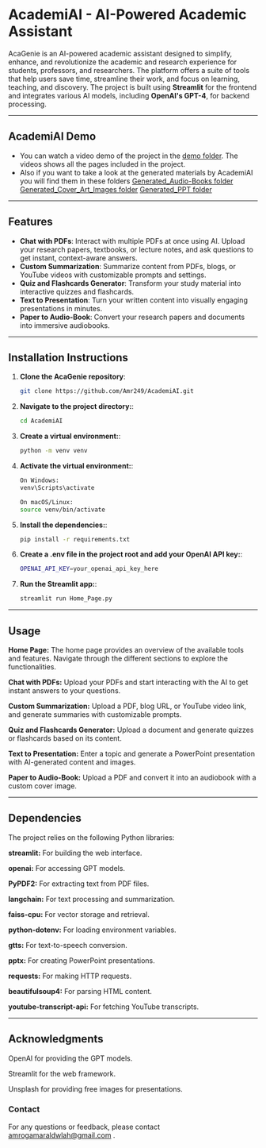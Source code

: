 # AcademiAI - AI-Powered Academic Assistant

AcaGenie is an AI-powered academic assistant designed to simplify, enhance, and revolutionize the academic and research experience for students, professors, and researchers. The platform offers a suite of tools that help users save time, streamline their work, and focus on learning, teaching, and discovery. The project is built using **Streamlit** for the frontend and integrates various AI models, including **OpenAI's GPT-4**, for backend processing.

---
## AcademiAI Demo
- You can watch a video demo of the project in the [demo folder](demo/). The videos shows all the pages included in the project.
- Also if you want to take a look at the generated materials by AcademiAI you will find them in these folders
  [Generated_Audio-Books folder](Generated_Audio-Books/)
  [Generated_Cover_Art_Images folder](Generated_Cover_Art_Images/)
  [Generated_PPT folder](generated_ppt/)

---
## Features

- **Chat with PDFs**: Interact with multiple PDFs at once using AI. Upload your research papers, textbooks, or lecture notes, and ask questions to get instant, context-aware answers.
- **Custom Summarization**: Summarize content from PDFs, blogs, or YouTube videos with customizable prompts and settings.
- **Quiz and Flashcards Generator**: Transform your study material into interactive quizzes and flashcards.
- **Text to Presentation**: Turn your written content into visually engaging presentations in minutes.
- **Paper to Audio-Book**: Convert your research papers and documents into immersive audiobooks.

---

## Installation Instructions

1. **Clone the AcaGenie repository**:
   ```bash
   git clone https://github.com/Amr249/AcademiAI.git
2. **Navigate to the project directory:**:
   ```bash
   cd AcademiAI
3. **Create a virtual environment:**:
   ```bash
   python -m venv venv
4. **Activate the virtual environment:**:
      ```bash
      On Windows:
      venv\Scripts\activate

      On macOS/Linux:
      source venv/bin/activate
4. **Install the dependencies:**:
   ```bash
   pip install -r requirements.txt
5. **Create a .env file in the project root and add your OpenAI API key:**:
   ```bash
   OPENAI_API_KEY=your_openai_api_key_here
6. **Run the Streamlit app:**:
   ```bash
   streamlit run Home_Page.py

---

## Usage
**Home Page:** The home page provides an overview of the available tools and features. Navigate through the different sections to explore the functionalities.

**Chat with PDFs:** Upload your PDFs and start interacting with the AI to get instant answers to your questions.

**Custom Summarization:** Upload a PDF, blog URL, or YouTube video link, and generate summaries with customizable prompts.

**Quiz and Flashcards Generator:** Upload a document and generate quizzes or flashcards based on its content.

**Text to Presentation:** Enter a topic and generate a PowerPoint presentation with AI-generated content and images.

**Paper to Audio-Book:** Upload a PDF and convert it into an audiobook with a custom cover image.

---

## Dependencies
The project relies on the following Python libraries:

**streamlit:** For building the web interface.

**openai:** For accessing GPT models.

**PyPDF2:** For extracting text from PDF files.

**langchain:** For text processing and summarization.

**faiss-cpu:** For vector storage and retrieval.

**python-dotenv:** For loading environment variables.

**gtts:** For text-to-speech conversion.

**pptx:** For creating PowerPoint presentations.

**requests:** For making HTTP requests.

**beautifulsoup4:** For parsing HTML content.

**youtube-transcript-api:** For fetching YouTube transcripts.

---

## Acknowledgments
OpenAI for providing the GPT models.

Streamlit for the web framework.

Unsplash for providing free images for presentations.

### Contact
For any questions or feedback, please contact amrogamaraldwlah@gmail.com .
